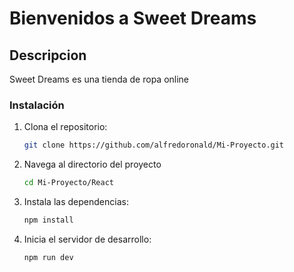 # **Bienvenidos a Sweet Dreams** #
 
## Descripcion 
Sweet Dreams es una tienda de ropa online 

### Instalación

1. Clona el repositorio:
   ```bash
   git clone https://github.com/alfredoronald/Mi-Proyecto.git

2. Navega al directorio del proyecto
    ```bash
   cd Mi-Proyecto/React

3. Instala las dependencias:
    ```bash
    npm install
    ```

4. Inicia el servidor de desarrollo:
    ```bash
    npm run dev
    ```

